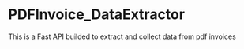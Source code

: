 # PDFInvoice_DataExtractor
This is a Fast API builded to extract and collect data from pdf invoices
